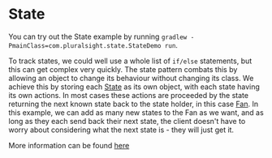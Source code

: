 # State

You can try out the State example by running `gradlew -PmainClass=com.pluralsight.state.StateDemo run`.

To track states, we could well use a whole list of `if/else` statements, but this can get complex very quickly. The 
state pattern combats this by allowing an object to change its behaviour without changing its class. We achieve this by
storing each [State](State.java) as its own object, with each state having its own actions. In most cases these actions 
are proceeded by the state returning the next known state back to the state holder, in this case [Fan](Fan.java). 
In this example, we can add as many new states to the Fan as we want, and as long as they each send back their next 
state, the client doesn't have to worry about considering what the next state is - they will just get it.

More information can be found [here](https://www.baeldung.com/java-state-design-pattern)